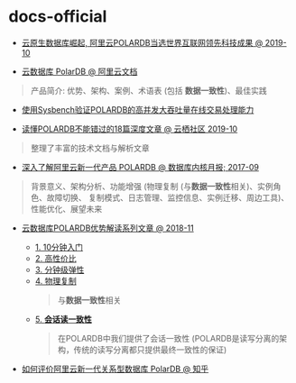 # docs-official

- [云原生数据库崛起, 阿里云POLARDB当选世界互联网领先科技成果 @ 2019-10](https://developer.aliyun.com/article/721497)

- [云数据库 PolarDB @ 阿里云文档](https://help.aliyun.com/product/58609.html)
> 产品简介: 优势、架构、案例、术语表 (包括 **数据一致性**)、最佳实践

- [使用Sysbench验证POLARDB的高并发大吞吐量在线交易处理能力](https://edu.aliyun.com/article/160)

- [读懂POLARDB不能错过的18篇深度文章 @ 云栖社区 2019-10](https://yq.aliyun.com/articles/721566)
> 整理了丰富的技术文档与解析文章

- [深入了解阿里云新一代产品 POLARDB @ 数据库内核月报; 2017-09](http://mysql.taobao.org/monthly/2017/09/01/)
> 背景意义、架构分析、功能增强 (物理复制 (与**数据一致性**相关)、实例角色、故障切换、
> 复制模式、日志管理、监控信息、实例迁移、周边工具)、性能优化、展望未来

- [云数据库POLARDB优势解读系列文章 @ 2018-11]()
  - [1. 10分钟入门](https://yq.aliyun.com/articles/673623)
  - [2. 高性价比](https://yq.aliyun.com/articles/673636)
  - [3. 分钟级弹性](https://yq.aliyun.com/articles/669029)
  - [4. 物理复制](https://yq.aliyun.com/articles/674229)
    > 与**数据一致性**相关
  - [5. **会话读一致性**](https://yq.aliyun.com/articles/674234)
    > 在POLARDB中我们提供了会话一致性 (POLARDB是读写分离的架构，传统的读写分离都只提供最终一致性的保证)

- [如何评价阿里云新一代关系型数据库 PolarDB @ 知乎](https://www.zhihu.com/question/63987114)

